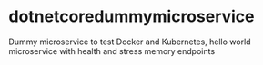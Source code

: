 # dotnetcoredummymicroservice
Dummy microservice to test Docker and Kubernetes, hello world microservice with health and stress memory endpoints
